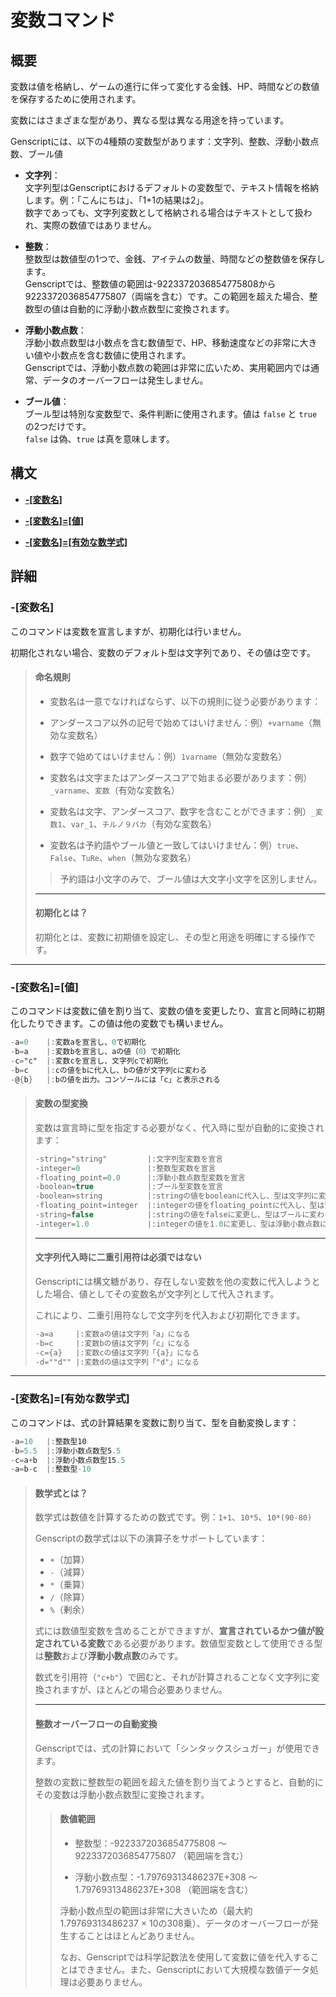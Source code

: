 # 変数コマンド

## 概要

変数は値を格納し、ゲームの進行に伴って変化する金銭、HP、時間などの数値を保存するために使用されます。

変数にはさまざまな型があり、異なる型は異なる用途を持っています。

Genscriptには、以下の4種類の変数型があります：文字列、整数、浮動小数点数、ブール値

- **文字列**：  
  文字列型はGenscriptにおけるデフォルトの変数型で、テキスト情報を格納します。例：「こんにちは」、「1+1の結果は2」。  
  数字であっても、文字列変数として格納される場合はテキストとして扱われ、実際の数値ではありません。

- **整数**：  
  整数型は数値型の1つで、金銭、アイテムの数量、時間などの整数値を保存します。  
  Genscriptでは、整数値の範囲は-9223372036854775808から9223372036854775807（両端を含む）です。この範囲を超えた場合、整数型の値は自動的に浮動小数点数型に変換されます。

- **浮動小数点数**：  
  浮動小数点数型は小数点を含む数値型で、HP、移動速度などの非常に大きい値や小数点を含む数値に使用されます。  
  Genscriptでは、浮動小数点数の範囲は非常に広いため、実用範囲内では通常、データのオーバーフローは発生しません。

- **ブール値**：  
  ブール型は特別な変数型で、条件判断に使用されます。値は `false` と `true` の2つだけです。  
  `false` は偽、`true` は真を意味します。

## 構文  

- **[-[変数名]](#変数名)**

- **[-[変数名]=[値]](#変数名値)**

- **[-[変数名]=[有効な数学式]](#変数名有効な数学式)**

## 詳細

### **-[変数名]**

このコマンドは変数を宣言しますが、初期化は行いません。

初期化されない場合、変数のデフォルト型は文字列であり、その値は空です。

> #### **命名規則**
>
> - 変数名は一意でなければならず、以下の規則に従う必要があります：  
> - アンダースコア以外の記号で始めてはいけません：例）`+varname`（無効な変数名）
>
> - 数字で始めてはいけません：例）`1varname`（無効な変数名）
>
> - 変数名は文字またはアンダースコアで始まる必要があります：例）`_varname`、`変数`（有効な変数名）
>
> - 変数名は文字、アンダースコア、数字を含むことができます：例）`_変数1`、`var_1`、`チルノ９バカ`（有効な変数名）  
>
> - 変数名は予約語やブール値と一致してはいけません：例）`true`、`False`、`TuRe`、`when`（無効な変数名）
>
>> 予約語は小文字のみで、ブール値は大文字小文字を区別しません。
>
> ---
>
> #### **初期化とは？**  
>
> 初期化とは、変数に初期値を設定し、その型と用途を明確にする操作です。

---

### **-[変数名]=[値]**

このコマンドは変数に値を割り当て、変数の値を変更したり、宣言と同時に初期化したりできます。この値は他の変数でも構いません。

```gs
-a=0    |:変数aを宣言し、0で初期化
-b=a    |:変数bを宣言し、aの値（0）で初期化
-c="c"  |:変数cを宣言し、文字列cで初期化
-b=c    |:cの値をbに代入し、bの値が文字列cに変わる
-@{b}   |:bの値を出力。コンソールには「c」と表示される
```  

> #### **変数の型変換**
> 
> 変数は宣言時に型を指定する必要がなく、代入時に型が自動的に変換されます：
>
> ```gs
> -string="string"         |:文字列型変数を宣言
> -integer=0               |:整数型変数を宣言
> -floating_point=0.0      |:浮動小数点数型変数を宣言
> -boolean=true            |:ブール型変数を宣言
> -boolean=string          |:stringの値をbooleanに代入し、型は文字列に変わる
> -floating_point=integer  |:integerの値をfloating_pointに代入し、型は整数に変わる
> -string=false            |:stringの値をfalseに変更し、型はブールに変わる
> -integer=1.0             |:integerの値を1.0に変更し、型は浮動小数点数に変わる
> ```
>
> ---
>
> #### **文字列代入時に二重引用符は必須ではない**
>
> Genscriptには構文糖があり、存在しない変数を他の変数に代入しようとした場合、値としてその変数名が文字列として代入されます。
> 
> これにより、二重引用符なしで文字列を代入および初期化できます。
>
> ```gs
> -a=a     |:変数aの値は文字列「a」になる
> -b=c     |:変数bの値は文字列「c」になる
> -c={a}   |:変数cの値は文字列「{a}」になる
> -d=""d"" |:変数dの値は文字列「"d"」になる
> ```

---

### **-[変数名]=[有効な数学式]**

このコマンドは、式の計算結果を変数に割り当て、型を自動変換します：

```gs
-a=10   |:整数型10
-b=5.5  |:浮動小数点数型5.5
-c=a+b  |:浮動小数点数型15.5
-a=b-c  |:整数型-10
```

> #### **数学式とは？**
>
> 数学式は数値を計算するための数式です。例：`1+1`、`10*5`、`10*(90-80)`
>    
> Genscriptの数学式は以下の演算子をサポートしています：
> - `+`（加算）
> - `-`（減算）
> - `*`（乗算）
> - `/`（除算）
> - `%`（剰余）  
>  
> 式には数値型変数を含めることができますが、**宣言されているかつ値が設定されている変数**である必要があります。数値型変数として使用できる型は**整数**および**浮動小数点数**のみです。
>  
> 
> 数式を引用符（`"c+b"`）で囲むと、それが計算されることなく文字列に変換されますが、ほとんどの場合必要ありません。  
>  
> ---
>
> #### **整数オーバーフローの自動変換**
>
> Genscriptでは、式の計算において「シンタックスシュガー」が使用できます。
>
> 整数の変数に整数型の範囲を超えた値を割り当てようとすると、自動的にその変数は浮動小数点数型に変換されます。
>
>> #### **数値範囲**
>>
>> - 整数型：-9223372036854775808 〜 9223372036854775807 （範囲端を含む）
>>  
>> - 浮動小数点型：-1.79769313486237E+308 〜 1.79769313486237E+308 （範囲端を含む）  
>>  
>> 浮動小数点型の範囲は非常に大きいため（最大約1.79769313486237 × 10の308乗）、データのオーバーフローが発生することはほとんどありません。  
>>  
>> なお、Genscriptでは科学記数法を使用して変数に値を代入することはできません。また、Genscriptにおいて大規模な数値データ処理は必要ありません。